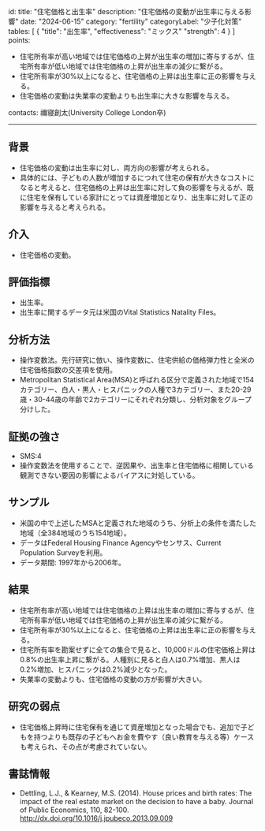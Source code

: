id: 
title: "住宅価格と出生率"
description: "住宅価格の変動が出生率に与える影響"
date: "2024-06-15"
category: "fertility"
categoryLabel: "少子化対策"
tables: 
  [
    {
      "title": "出生率",
      "effectiveness": "ミックス"
      "strength": 4
    }
  ]
points: 
  - 住宅所有率が高い地域では住宅価格の上昇が出生率の増加に寄与するが、住宅所有率が低い地域では住宅価格の上昇が出生率の減少に繋がる。
  - 住宅所有率が30%以上になると、住宅価格の上昇は出生率に正の影響を与える。
  - 住宅価格の変動は失業率の変動よりも出生率に大きな影響を与える。

contacts: 禰寝創太(University College London卒) <!-- 所属先非公開希望のためこのように記載  -->

---

## 背景
- 住宅価格の変動は出生率に対し、両方向の影響が考えられる。
- 具体的には、子どもの人数が増加するにつれて住宅の保有が大きなコストになると考えると、住宅価格の上昇は出生率に対して負の影響を与えるが、既に住宅を保有している家計にとっては資産増加となり、出生率に対して正の影響を与えると考えられる。


## 介入
- 住宅価格の変動。

## 評価指標
- 出生率。
- 出生率に関するデータ元は米国のVital Statistics Natality Files。

## 分析方法
- 操作変数法。先行研究に倣い、操作変数に、住宅供給の価格弾力性と全米の住宅価格指数の交差項を使用。
- Metropolitan Statistical Area(MSA)と呼ばれる区分で定義された地域で154カテゴリー、白人・黒人・ヒスパニックの人種で3カテゴリー、また20-29歳・30-44歳の年齢で2カテゴリーにそれぞれ分類し、分析対象をグループ分けした。

## 証拠の強さ
- SMS:4
- 操作変数法を使用することで、逆因果や、出生率と住宅価格に相関している観測できない要因の影響によるバイアスに対処している。



## サンプル
- 米国の中で上述したMSAと定義された地域のうち、分析上の条件を満たした地域（全384地域のうち154地域）。
- データはFederal Housing Finance Agencyやセンサス、Current Population Surveyを利用。
- データ期間: 1997年から2006年。


## 結果
- 住宅所有率が高い地域では住宅価格の上昇は出生率の増加に寄与するが、住宅所有率が低い地域では住宅価格の上昇が出生率の減少に繋がる。
- 住宅所有率が30%以上になると、住宅価格の上昇は出生率に正の影響を与える。
- 住宅所有率を勘案せずに全ての集合で見ると、10,000ドルの住宅価格上昇は0.8%の出生率上昇に繋がる。人種別に見ると白人は0.7%増加、黒人は0.2%増加、ヒスパニックは0.2%減少となった。
- 失業率の変動よりも、住宅価格の変動の方が影響が大きい。

## 研究の弱点
- 住宅価格上昇時に住宅保有を通じて資産増加となった場合でも、追加で子どもを持つよりも既存の子どもへお金を費やす（良い教育を与える等）ケースも考えられ、その点が考慮されていない。


## 書誌情報
- Dettling, L.J., & Kearney, M.S. (2014). House prices and birth rates: The impact of the real estate market on the decision to have a baby. Journal of Public Economics, 110, 82-100.
http://dx.doi.org/10.1016/j.jpubeco.2013.09.009

